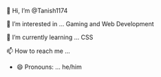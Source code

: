 👋 Hi, I’m @Tanish1174

👀 I’m interested in ... Gaming and Web Development

🌱 I’m currently learning ... CSS

📫 How to reach me ...

- 😄 Pronouns: ... he/him
